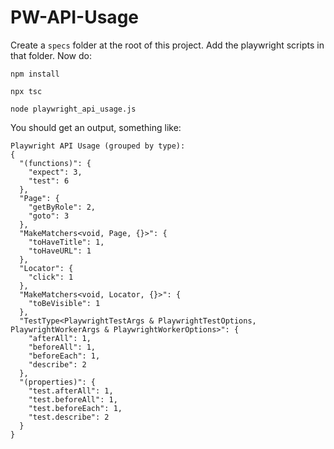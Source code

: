 # PW-API-Usage

Create a `specs` folder at the root of this project. Add the playwright scripts in that folder. Now do:

```
npm install

npx tsc

node playwright_api_usage.js
```

You should get an output, something like:

```
Playwright API Usage (grouped by type):
{
  "(functions)": {
    "expect": 3,
    "test": 6
  },
  "Page": {
    "getByRole": 2,
    "goto": 3
  },
  "MakeMatchers<void, Page, {}>": {
    "toHaveTitle": 1,
    "toHaveURL": 1
  },
  "Locator": {
    "click": 1
  },
  "MakeMatchers<void, Locator, {}>": {
    "toBeVisible": 1
  },
  "TestType<PlaywrightTestArgs & PlaywrightTestOptions, PlaywrightWorkerArgs & PlaywrightWorkerOptions>": {
    "afterAll": 1,
    "beforeAll": 1,
    "beforeEach": 1,
    "describe": 2
  },
  "(properties)": {
    "test.afterAll": 1,
    "test.beforeAll": 1,
    "test.beforeEach": 1,
    "test.describe": 2
  }
}
```